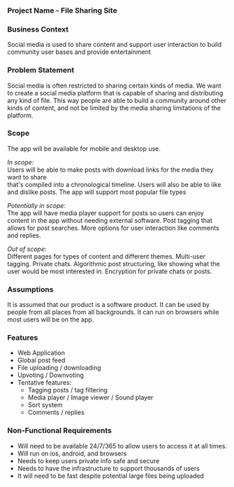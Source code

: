 ### Project Name - File Sharing Site

### Business Context
Social media is used to share content and support user interaction to build community user bases and provide entertainment

### Problem Statement
Social media is often restricted to sharing certain kinds of media. We want to create a social media platform that is capable of sharing and distributing any kind of file. This way people are able to build a community around other kinds of content, and not be limited by the media sharing limitations of the platform.

### Scope  
The app will be available for mobile and desktop use. 

*In scope:* \
Users will be able to make posts with download links for the media they want to share   
that's compiled into a chronological timeline. Users will also be able to like and dislike posts. The app will support most popular file types

*Potentially in scope:* \
The app will have media player support for posts so users can enjoy content in the app without needing external software. Post tagging that allows for post searches. More options for user interaction like comments and replies. 

*Out of scope:* \
Different pages for types of content and different themes. Multi-user tagging. Private chats. Algorithmic post structuring, like showing what the user would be most interested in. Encryption for private chats or posts. 

### Assumptions
It is assumed that our product is a software product. It can be used by people from all places from all backgrounds. It can run on browsers while most users will be on the app.

### Features

 - Web Application  
 - Global post feed  
 - File uploading / downloading  
 - Upvoting / Downvoting  
 - Tentative features:  
   - Tagging posts / tag filtering  
   - Media player / Image viewer / Sound player  
   - Sort system  
   - Comments / replies

### Non-Functional Requirements 

 - Will need to be available 24/7/365 to allow users to access it at all times.
 - Will run on ios, android, and browsers  
 - Needs to keep users private info safe and secure  
 - Needs to have the infrastructure to support thousands of users  
 - It will need to be fast despite potential large files being uploaded
